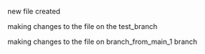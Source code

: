 new file created


making changes to the file on the test_branch

making changes to the file on branch_from_main_1 branch